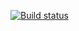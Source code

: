 [![Build status](https://ci.appveyor.com/api/projects/status/375asg370a49gvu8?svg=true)](https://ci.appveyor.com/project/natabask/homeworks-aqa-3)
